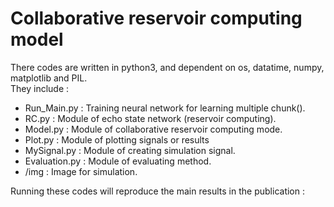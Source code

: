 # Collaborative reservoir computing model  
There codes are written in python3, and dependent on os, datatime, numpy, matplotlib and PIL.  
They include :

- Run_Main.py : Training neural network for learning multiple chunk().
- RC.py : Module of echo state network (reservoir computing).
- Model.py : Module of collaborative reservoir computing mode.
- Plot.py : Module of plotting signals or results
- MySignal.py : Module of creating simulation signal.
- Evaluation.py : Module of evaluating method.
- /img : Image for simulation.

Running these codes will reproduce the main results in the publication :  
